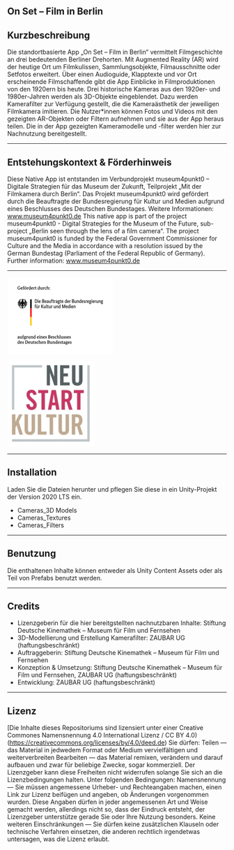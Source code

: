 
## On Set – Film in Berlin

## Kurzbeschreibung

Die standortbasierte App „On Set – Film in Berlin“ vermittelt Filmgeschichte an drei bedeutenden Berliner Drehorten. Mit Augmented Reality (AR) wird der heutige Ort um Filmkulissen, Sammlungsobjekte, Filmausschnitte oder Setfotos erweitert. Über einen Audioguide, Klapptexte und vor Ort erscheinende Filmschaffende gibt die App Einblicke in Filmproduktionen von den 1920ern bis heute. Drei historische Kameras aus den 1920er- und 1980er-Jahren werden als 3D-Objekte eingeblendet. Dazu werden Kamerafilter zur Verfügung gestellt, die die Kameraästhetik der jeweiligen Filmkamera imitieren. Die Nutzer*innen können Fotos und Videos mit den gezeigten AR-Objekten oder Filtern aufnehmen und sie aus der App heraus teilen. Die in der App gezeigten Kameramodelle und -filter werden hier zur Nachnutzung bereitgestellt.

___
## Entstehungskontext & Förderhinweis

Diese Native App ist entstanden im Verbundprojekt museum4punkt0 – Digitale Strategien für das Museum der Zukunft, Teilprojekt „Mit der Filmkamera durch Berlin“. Das Projekt museum4punkt0 wird gefördert durch die Beauftragte der Bundesregierung für Kultur und Medien aufgrund eines Beschlusses des Deutschen Bundestages. Weitere Informationen: www.museum4punkt0.de
This native app is part of the project museum4punkt0 - Digital Strategies for the Museum of the Future, sub-project „Berlin seen through the lens of a film camera“. The project museum4punkt0 is funded by the Federal Government Commissioner for Culture and the
Media in accordance with a resolution issued by the German Bundestag (Parliament of the Federal Republic of Germany). Further information: www.museum4punkt0.de
___

![Image of Something](https://github.com/museum4punkt0/media_storage/blob/2c46af6cb625a2560f39b01ecb8c4c360733811c/BKM_Fz_2017_Web_de.gif?raw=true)

![Image of Something](https://raw.githubusercontent.com/museum4punkt0/media_storage/a35eedb36e5b502e90cd76d669a6b337002b230a/BKM_Neustart_Kultur_Wortmarke_pos_RGB_RZ_web.jpg)

___

## Installation

Laden Sie die Dateien herunter und pflegen Sie diese in ein Unity-Projekt der Version 2020 LTS ein.

* Cameras_3D Models
* Cameras_Textures
* Cameras_Filters

___

## Benutzung

Die enthaltenen Inhalte können entweder als Unity Content Assets oder als Teil von Prefabs benutzt werden.

___

## Credits

* Lizenzgeberin für die hier bereitgstellten nachnutzbaren Inhalte: Stiftung Deutsche Kinemathek – Museum für Film und Fernsehen
* 3D-Modellierung und Erstellung Kamerafilter: ZAUBAR UG (haftungsbeschränkt)
* Auftraggeberin: Stiftung Deutsche Kinemathek – Museum für Film und Fernsehen
* Konzeption & Umsetzung: Stiftung Deutsche Kinemathek – Museum für Film und Fernsehen, ZAUBAR UG (haftungsbeschränkt)
* Entwicklung: ZAUBAR UG (haftungsbeschränkt)

___

## Lizenz

[Die Inhalte dieses Repositoriums sind lizensiert unter einer Creative Commones Namensnennung 4.0 International Lizenz / CC BY 4.0)(https://creativecommons.org/licenses/by/4.0/deed.de)
Sie dürfen:
Teilen — das Material in jedwedem Format oder Medium vervielfältigen und weiterverbreiten
Bearbeiten — das Material remixen, verändern und darauf aufbauen
und zwar für beliebige Zwecke, sogar kommerziell. 
Der Lizenzgeber kann diese Freiheiten nicht widerrufen solange Sie sich an die Lizenzbedingungen halten.
Unter folgenden Bedingungen:
Namensnennung — Sie müssen angemessene Urheber- und Rechteangaben machen, einen Link zur Lizenz beifügen und angeben, ob Änderungen vorgenommen wurden. Diese Angaben dürfen in jeder angemessenen Art und Weise gemacht werden, allerdings nicht so, dass der Eindruck entsteht, der Lizenzgeber unterstütze gerade Sie oder Ihre Nutzung besonders.
Keine weiteren Einschränkungen — Sie dürfen keine zusätzlichen Klauseln oder technische Verfahren einsetzen, die anderen rechtlich irgendetwas untersagen, was die Lizenz erlaubt.


